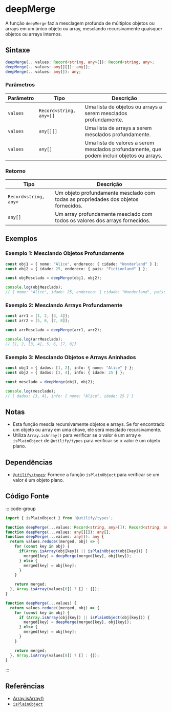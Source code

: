 # deepMerge
A função `deepMerge` faz a mesclagem profunda de múltiplos objetos ou arrays em um único objeto ou array, mesclando recursivamente quaisquer objetos ou arrays internos.

## Sintaxe

```typescript
deepMerge(...values: Record<string, any>[]): Record<string, any>;
deepMerge(...values: any[][]): any[];
deepMerge(...values: any[]): any;
```

### Parâmetros

| Parâmetro | Tipo                          | Descrição                                                   |
|-----------|-------------------------------|-------------------------------------------------------------|
| `values`  | `Record<string, any>[]`        | Uma lista de objetos ou arrays a serem mesclados profundamente. |
| `values`  | `any[][]`                      | Uma lista de arrays a serem mesclados profundamente.        |
| `values`  | `any[]`                        | Uma lista de valores a serem mesclados profundamente, que podem incluir objetos ou arrays. |

### Retorno

| Tipo                          | Descrição                                                   |
|-------------------------------|-------------------------------------------------------------|
| `Record<string, any>`          | Um objeto profundamente mesclado com todas as propriedades dos objetos fornecidos. |
| `any[]`                        | Um array profundamente mesclado com todos os valores dos arrays fornecidos. |

## Exemplos

### Exemplo 1: Mesclando Objetos Profundamente
```typescript
const obj1 = { nome: "Alice", endereco: { cidade: "Wonderland" } };
const obj2 = { idade: 25, endereco: { pais: "Fictionland" } };

const objMesclado = deepMerge(obj1, obj2);

console.log(objMesclado);
// { nome: "Alice", idade: 25, endereco: { cidade: "Wonderland", pais: "Fictionland" } }
```

### Exemplo 2: Mesclando Arrays Profundamente
```typescript
const arr1 = [1, 2, [3, 4]];
const arr2 = [5, 6, [7, 8]];

const arrMesclado = deepMerge(arr1, arr2);

console.log(arrMesclado);
// [1, 2, [3, 4], 5, 6, [7, 8]]
```

### Exemplo 3: Mesclando Objetos e Arrays Aninhados
```typescript
const obj1 = { dados: [1, 2], info: { nome: "Alice" } };
const obj2 = { dados: [3, 4], info: { idade: 25 } };

const mesclado = deepMerge(obj1, obj2);

console.log(mesclado);
// { dados: [3, 4], info: { nome: "Alice", idade: 25 } }
```

## Notas
- Esta função mescla recursivamente objetos e arrays. Se for encontrado um objeto ou array em uma chave, ele será mesclado recursivamente.
- Utiliza `Array.isArray()` para verificar se o valor é um array e `isPlainObject` de `@utilify/types` para verificar se o valor é um objeto plano.

## Dependências
- [`@utilify/types`](./types.md): Fornece a função `isPlainObject` para verificar se um valor é um objeto plano.

## Código Fonte
::: code-group

```typescript
import { isPlainObject } from '@utilify/types';

function deepMerge(...values: Record<string, any>[]): Record<string, any>;
function deepMerge(...values: any[][]): any[];
function deepMerge(...values: any[]): any {
  return values.reduce((merged, obj) => {
    for (const key in obj) {
      if(Array.isArray(obj[key]) || isPlainObject(obj[key])) {
        merged[key] = deepMerge(merged[key], obj[key]);
      } else {
        merged[key] = obj[key];
      }
    }

    return merged;
  }, Array.isArray(values[0]) ? [] : {});
}
```

```javascript
function deepMerge(...values) {
  return values.reduce((merged, obj) => {
    for (const key in obj) {
      if (Array.isArray(obj[key]) || isPlainObject(obj[key])) {
        merged[key] = deepMerge(merged[key], obj[key]);
      } else {
        merged[key] = obj[key];
      }
    }

    return merged;
  }, Array.isArray(values[0]) ? [] : {});
}
```
:::

## Referências
- [Array.isArray()](https://developer.mozilla.org/en-US/docs/Web/JavaScript/Reference/Global_Objects/Array/isArray)
- [`isPlainObject`](./types.md)